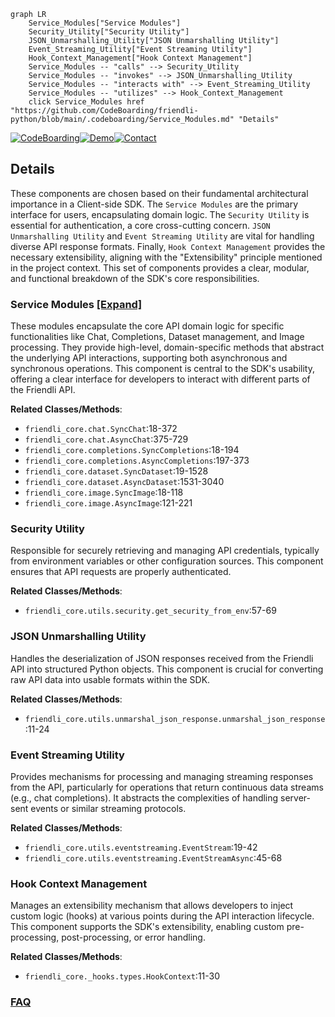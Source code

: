 ```mermaid
graph LR
    Service_Modules["Service Modules"]
    Security_Utility["Security Utility"]
    JSON_Unmarshalling_Utility["JSON Unmarshalling Utility"]
    Event_Streaming_Utility["Event Streaming Utility"]
    Hook_Context_Management["Hook Context Management"]
    Service_Modules -- "calls" --> Security_Utility
    Service_Modules -- "invokes" --> JSON_Unmarshalling_Utility
    Service_Modules -- "interacts with" --> Event_Streaming_Utility
    Service_Modules -- "utilizes" --> Hook_Context_Management
    click Service_Modules href "https://github.com/CodeBoarding/friendli-python/blob/main/.codeboarding/Service_Modules.md" "Details"
```

[![CodeBoarding](https://img.shields.io/badge/Generated%20by-CodeBoarding-9cf?style=flat-square)](https://github.com/CodeBoarding/GeneratedOnBoardings)[![Demo](https://img.shields.io/badge/Try%20our-Demo-blue?style=flat-square)](https://www.codeboarding.org/demo)[![Contact](https://img.shields.io/badge/Contact%20us%20-%20contact@codeboarding.org-lightgrey?style=flat-square)](mailto:contact@codeboarding.org)

## Details

These components are chosen based on their fundamental architectural importance in a Client-side SDK. The `Service Modules` are the primary interface for users, encapsulating domain logic. The `Security Utility` is essential for authentication, a core cross-cutting concern. `JSON Unmarshalling Utility` and `Event Streaming Utility` are vital for handling diverse API response formats. Finally, `Hook Context Management` provides the necessary extensibility, aligning with the "Extensibility" principle mentioned in the project context. This set of components provides a clear, modular, and functional breakdown of the SDK's core responsibilities.

### Service Modules [[Expand]](./Service_Modules.md)
These modules encapsulate the core API domain logic for specific functionalities like Chat, Completions, Dataset management, and Image processing. They provide high-level, domain-specific methods that abstract the underlying API interactions, supporting both asynchronous and synchronous operations. This component is central to the SDK's usability, offering a clear interface for developers to interact with different parts of the Friendli API.


**Related Classes/Methods**:

- `friendli_core.chat.SyncChat`:18-372
- `friendli_core.chat.AsyncChat`:375-729
- `friendli_core.completions.SyncCompletions`:18-194
- `friendli_core.completions.AsyncCompletions`:197-373
- `friendli_core.dataset.SyncDataset`:19-1528
- `friendli_core.dataset.AsyncDataset`:1531-3040
- `friendli_core.image.SyncImage`:18-118
- `friendli_core.image.AsyncImage`:121-221


### Security Utility
Responsible for securely retrieving and managing API credentials, typically from environment variables or other configuration sources. This component ensures that API requests are properly authenticated.


**Related Classes/Methods**:

- `friendli_core.utils.security.get_security_from_env`:57-69


### JSON Unmarshalling Utility
Handles the deserialization of JSON responses received from the Friendli API into structured Python objects. This component is crucial for converting raw API data into usable formats within the SDK.


**Related Classes/Methods**:

- `friendli_core.utils.unmarshal_json_response.unmarshal_json_response`:11-24


### Event Streaming Utility
Provides mechanisms for processing and managing streaming responses from the API, particularly for operations that return continuous data streams (e.g., chat completions). It abstracts the complexities of handling server-sent events or similar streaming protocols.


**Related Classes/Methods**:

- `friendli_core.utils.eventstreaming.EventStream`:19-42
- `friendli_core.utils.eventstreaming.EventStreamAsync`:45-68


### Hook Context Management
Manages an extensibility mechanism that allows developers to inject custom logic (hooks) at various points during the API interaction lifecycle. This component supports the SDK's extensibility, enabling custom pre-processing, post-processing, or error handling.


**Related Classes/Methods**:

- `friendli_core._hooks.types.HookContext`:11-30




### [FAQ](https://github.com/CodeBoarding/GeneratedOnBoardings/tree/main?tab=readme-ov-file#faq)

